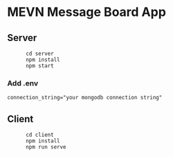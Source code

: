 # MEVN Message Board App

## Server

```
      cd server
      npm install
      npm start
```

  ### Add .env

    connection_string="your mongodb connection string"

## Client

```
      cd client
      npm install
      npm run serve
```
